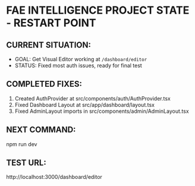 # FAE INTELLIGENCE PROJECT STATE - RESTART POINT

## CURRENT SITUATION:
- GOAL: Get Visual Editor working at `/dashboard/editor`
- STATUS: Fixed most auth issues, ready for final test

## COMPLETED FIXES:
1. Created AuthProvider at src/components/auth/AuthProvider.tsx
2. Fixed Dashboard Layout at src/app/dashboard/layout.tsx  
3. Fixed AdminLayout imports in src/components/admin/AdminLayout.tsx

## NEXT COMMAND:
npm run dev

## TEST URL:
http://localhost:3000/dashboard/editor
